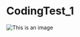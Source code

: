 # CodingTest_1

![This is an image](https://user-images.githubusercontent.com/103671984/224448617-55656be7-abfb-4c3e-b853-a03a78017cda.png)
